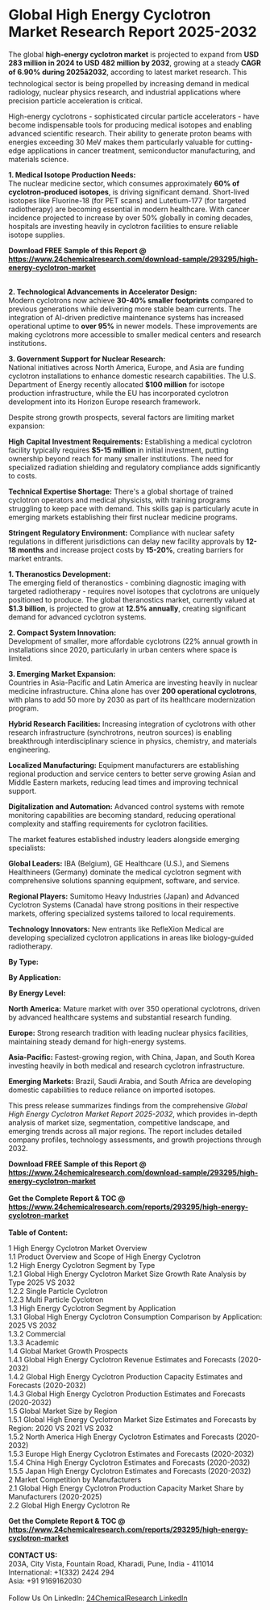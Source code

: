 <h1>Global High Energy Cyclotron Market Research Report 2025-2032</h1><p>The global <strong>high-energy cyclotron market</strong> is projected to expand from <strong>USD 283 million in 2024 to USD 482 million by 2032</strong>, growing at a steady <strong>CAGR of 6.90% during 2025â2032</strong>, according to latest market research. This technological sector is being propelled by increasing demand in medical radiology, nuclear physics research, and industrial applications where precision particle acceleration is critical.</p><p>High-energy cyclotrons - sophisticated circular particle accelerators - have become indispensable tools for producing medical isotopes and enabling advanced scientific research. Their ability to generate proton beams with energies exceeding 30 MeV makes them particularly valuable for cutting-edge applications in cancer treatment, semiconductor manufacturing, and materials science.</p><p><strong>1. Medical Isotope Production Needs:</strong><br>
The nuclear medicine sector, which consumes approximately <strong>60% of cyclotron-produced isotopes</strong>, is driving significant demand. Short-lived isotopes like Fluorine-18 (for PET scans) and Lutetium-177 (for targeted radiotherapy) are becoming essential in modern healthcare. With cancer incidence projected to increase by over 50% globally in coming decades, hospitals are investing heavily in cyclotron facilities to ensure reliable isotope supplies.</p><div><b>Download FREE Sample of this Report @ 
            <a href="https://www.24chemicalresearch.com/download-sample/293295/high-energy-cyclotron-market">
            https://www.24chemicalresearch.com/download-sample/293295/high-energy-cyclotron-market</a></b></div><br><p><strong>2. Technological Advancements in Accelerator Design:</strong><br>
Modern cyclotrons now achieve <strong>30-40% smaller footprints</strong> compared to previous generations while delivering more stable beam currents. The integration of AI-driven predictive maintenance systems has increased operational uptime to <strong>over 95%</strong> in newer models. These improvements are making cyclotrons more accessible to smaller medical centers and research institutions.</p><p><strong>3. Government Support for Nuclear Research:</strong><br>
National initiatives across North America, Europe, and Asia are funding cyclotron installations to enhance domestic research capabilities. The U.S. Department of Energy recently allocated <strong>$100 million</strong> for isotope production infrastructure, while the EU has incorporated cyclotron development into its Horizon Europe research framework.</p><p>Despite strong growth prospects, several factors are limiting market expansion:</p><p><strong>High Capital Investment Requirements:</strong> Establishing a medical cyclotron facility typically requires <strong>$5-15 million</strong> in initial investment, putting ownership beyond reach for many smaller institutions. The need for specialized radiation shielding and regulatory compliance adds significantly to costs.</p><p><strong>Technical Expertise Shortage:</strong> There's a global shortage of trained cyclotron operators and medical physicists, with training programs struggling to keep pace with demand. This skills gap is particularly acute in emerging markets establishing their first nuclear medicine programs.</p><p><strong>Stringent Regulatory Environment:</strong> Compliance with nuclear safety regulations in different jurisdictions can delay new facility approvals by <strong>12-18 months</strong> and increase project costs by <strong>15-20%</strong>, creating barriers for market entrants.</p><p><strong>1. Theranostics Development:</strong><br>
The emerging field of theranostics - combining diagnostic imaging with targeted radiotherapy - requires novel isotopes that cyclotrons are uniquely positioned to produce. The global theranostics market, currently valued at <strong>$1.3 billion</strong>, is projected to grow at <strong>12.5% annually</strong>, creating significant demand for advanced cyclotron systems.</p><p><strong>2. Compact System Innovation:</strong><br>
Development of smaller, more affordable cyclotrons (22% annual growth in installations since 2020, particularly in urban centers where space is limited.</p><p><strong>3. Emerging Market Expansion:</strong><br>
Countries in Asia-Pacific and Latin America are investing heavily in nuclear medicine infrastructure. China alone has over <strong>200 operational cyclotrons</strong>, with plans to add 50 more by 2030 as part of its healthcare modernization program.</p><p><strong>Hybrid Research Facilities:</strong> Increasing integration of cyclotrons with other research infrastructure (synchrotrons, neutron sources) is enabling breakthrough interdisciplinary science in physics, chemistry, and materials engineering.</p><p><strong>Localized Manufacturing:</strong> Equipment manufacturers are establishing regional production and service centers to better serve growing Asian and Middle Eastern markets, reducing lead times and improving technical support.</p><p><strong>Digitalization and Automation:</strong> Advanced control systems with remote monitoring capabilities are becoming standard, reducing operational complexity and staffing requirements for cyclotron facilities.</p><p>The market features established industry leaders alongside emerging specialists:</p><p><strong>Global Leaders:</strong> IBA (Belgium), GE Healthcare (U.S.), and Siemens Healthineers (Germany) dominate the medical cyclotron segment with comprehensive solutions spanning equipment, software, and service.</p><p><strong>Regional Players:</strong> Sumitomo Heavy Industries (Japan) and Advanced Cyclotron Systems (Canada) have strong positions in their respective markets, offering specialized systems tailored to local requirements.</p><p><strong>Technology Innovators:</strong> New entrants like RefleXion Medical are developing specialized cyclotron applications in areas like biology-guided radiotherapy.</p><p><strong>By Type:</strong></p><p><strong>By Application:</strong></p><p><strong>By Energy Level:</strong></p><p><strong>North America:</strong> Mature market with over 350 operational cyclotrons, driven by advanced healthcare systems and substantial research funding.</p><p><strong>Europe:</strong> Strong research tradition with leading nuclear physics facilities, maintaining steady demand for high-energy systems.</p><p><strong>Asia-Pacific:</strong> Fastest-growing region, with China, Japan, and South Korea investing heavily in both medical and research cyclotron infrastructure.</p><p><strong>Emerging Markets:</strong> Brazil, Saudi Arabia, and South Africa are developing domestic capabilities to reduce reliance on imported isotopes.</p><p>This press release summarizes findings from the comprehensive <em>Global High Energy Cyclotron Market Report 2025-2032</em>, which provides in-depth analysis of market size, segmentation, competitive landscape, and emerging trends across all major regions. The report includes detailed company profiles, technology assessments, and growth projections through 2032.</p><div><b>Download FREE Sample of this Report @ 
            <a href="https://www.24chemicalresearch.com/download-sample/293295/high-energy-cyclotron-market">
            https://www.24chemicalresearch.com/download-sample/293295/high-energy-cyclotron-market</a></b></div><br><div><b>Get the Complete Report & TOC @ 
            <a href="https://www.24chemicalresearch.com/reports/293295/high-energy-cyclotron-market">
            https://www.24chemicalresearch.com/reports/293295/high-energy-cyclotron-market</a></b></div><br>
            <b>Table of Content:</b><p>1 High Energy Cyclotron Market Overview<br />
    1.1 Product Overview and Scope of High Energy Cyclotron<br />
    1.2 High Energy Cyclotron Segment by Type<br />
        1.2.1 Global High Energy Cyclotron Market Size Growth Rate Analysis by Type 2025 VS 2032<br />
        1.2.2 Single Particle Cyclotron<br />
        1.2.3 Multi Particle Cyclotron<br />
    1.3 High Energy Cyclotron Segment by Application<br />
        1.3.1 Global High Energy Cyclotron Consumption Comparison by Application: 2025 VS 2032<br />
        1.3.2 Commercial<br />
        1.3.3 Academic<br />
    1.4 Global Market Growth Prospects<br />
        1.4.1 Global High Energy Cyclotron Revenue Estimates and Forecasts (2020-2032)<br />
        1.4.2 Global High Energy Cyclotron Production Capacity Estimates and Forecasts (2020-2032)<br />
        1.4.3 Global High Energy Cyclotron Production Estimates and Forecasts (2020-2032)<br />
    1.5 Global Market Size by Region<br />
        1.5.1 Global High Energy Cyclotron Market Size Estimates and Forecasts by Region: 2020 VS 2021 VS 2032<br />
        1.5.2 North America High Energy Cyclotron Estimates and Forecasts (2020-2032)<br />
        1.5.3 Europe High Energy Cyclotron Estimates and Forecasts (2020-2032)<br />
        1.5.4 China High Energy Cyclotron Estimates and Forecasts (2020-2032)<br />
        1.5.5 Japan High Energy Cyclotron Estimates and Forecasts (2020-2032)<br />
2 Market Competition by Manufacturers<br />
    2.1 Global High Energy Cyclotron Production Capacity Market Share by Manufacturers (2020-2025)<br />
    2.2 Global High Energy Cyclotron Re</p><div><b>Get the Complete Report & TOC @ 
            <a href="https://www.24chemicalresearch.com/reports/293295/high-energy-cyclotron-market">
            https://www.24chemicalresearch.com/reports/293295/high-energy-cyclotron-market</a></b></div><br><b>CONTACT US:</b><br>
            203A, City Vista, Fountain Road, Kharadi, Pune, India - 411014<br>
            International: +1(332) 2424 294<br>
            Asia: +91 9169162030 <br><br>
            Follow Us On LinkedIn: <a href="https://www.linkedin.com/company/24chemicalresearch/">24ChemicalResearch LinkedIn</a>
